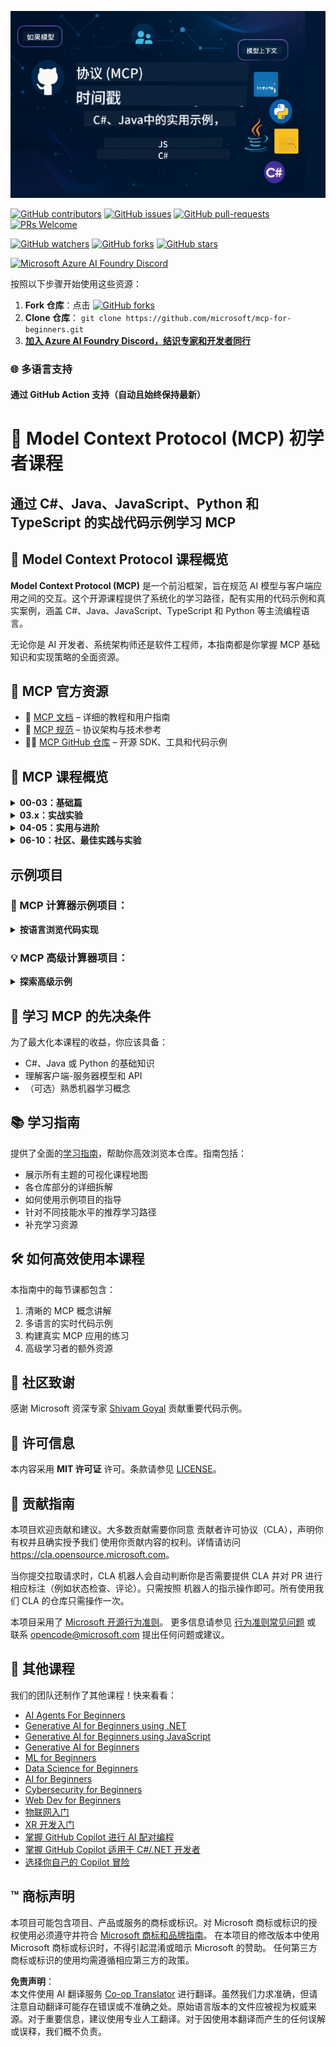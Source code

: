 <!--
CO_OP_TRANSLATOR_METADATA:
{
  "original_hash": "a94f85d76c34db9e2230c3d70787d320",
  "translation_date": "2025-06-27T14:46:25+00:00",
  "source_file": "README.md",
  "language_code": "zh"
}
-->
![MCP-for-beginners](../../translated_images/mcp-beginners.2ce2b317996369ff66c5b72e25eff9d4288ab2741fc70c0b4e523d1ae1e249fd.zh.png) 

[![GitHub contributors](https://img.shields.io/github/contributors/microsoft/mcp-for-beginners.svg)](https://GitHub.com/microsoft/mcp-for-beginners/graphs/contributors)
[![GitHub issues](https://img.shields.io/github/issues/microsoft/mcp-for-beginners.svg)](https://GitHub.com/microsoft/mcp-for-beginners/issues)
[![GitHub pull-requests](https://img.shields.io/github/issues-pr/microsoft/mcp-for-beginners.svg)](https://GitHub.com/microsoft/mcp-for-beginners/pulls)
[![PRs Welcome](https://img.shields.io/badge/PRs-welcome-brightgreen.svg?style=flat-square)](http://makeapullrequest.com)

[![GitHub watchers](https://img.shields.io/github/watchers/microsoft/mcp-for-beginners.svg?style=social&label=Watch)](https://GitHub.com/microsoft/mcp-for-beginners/watchers)
[![GitHub forks](https://img.shields.io/github/forks/microsoft/mcp-for-beginners.svg?style=social&label=Fork)](https://GitHub.com/microsoft/mcp-for-beginners/fork)
[![GitHub stars](https://img.shields.io/github/stars/microsoft/mcp-for-beginners?style=social&label=Star)](https://GitHub.com/microsoft/mcp-for-beginners/stargazers)


[![Microsoft Azure AI Foundry Discord](https://dcbadge.vercel.app/api/server/ByRwuEEgH4)](https://discord.com/invite/ByRwuEEgH4)


按照以下步骤开始使用这些资源：
1. **Fork 仓库**：点击 [![GitHub forks](https://img.shields.io/github/forks/microsoft/mcp-for-beginners.svg?style=social&label=Fork)](https://GitHub.com/microsoft/mcp-for-beginners/fork)
2. **Clone 仓库**：   `git clone https://github.com/microsoft/mcp-for-beginners.git`
3. [**加入 Azure AI Foundry Discord，结识专家和开发者同行**](https://discord.com/invite/ByRwuEEgH4)


### 🌐 多语言支持

#### 通过 GitHub Action 支持（自动且始终保持最新）

# 🚀 Model Context Protocol (MCP) 初学者课程

## **通过 C#、Java、JavaScript、Python 和 TypeScript 的实战代码示例学习 MCP**

## 🧠 Model Context Protocol 课程概览

**Model Context Protocol (MCP)** 是一个前沿框架，旨在规范 AI 模型与客户端应用之间的交互。这个开源课程提供了系统化的学习路径，配有实用的代码示例和真实案例，涵盖 C#、Java、JavaScript、TypeScript 和 Python 等主流编程语言。

无论你是 AI 开发者、系统架构师还是软件工程师，本指南都是你掌握 MCP 基础知识和实现策略的全面资源。

## 🔗 MCP 官方资源

- 📘 [MCP 文档](https://modelcontextprotocol.io/) – 详细的教程和用户指南  
- 📜 [MCP 规范](https://spec.modelcontextprotocol.io/) – 协议架构与技术参考  
- 🧑‍💻 [MCP GitHub 仓库](https://github.com/modelcontextprotocol) – 开源 SDK、工具和代码示例  

## 🧭 MCP 课程概览

<details>
  <summary><strong>00-03：基础篇</strong></summary>

- **00. MCP 介绍**  
  介绍 Model Context Protocol 及其在 AI 流水线中的重要性。[阅读更多](./00-Introduction/README.md)
- **01. 核心概念详解**  
  深入讲解 MCP 的核心概念。[阅读更多](./01-CoreConcepts/README.md)
- **02. MCP 安全性**  
  安全威胁与最佳实践。[阅读更多](./02-Security/README.md)
- **03. MCP 入门**  
  环境搭建、基础服务器/客户端及集成。[阅读更多](./03-GettingStarted/README.md)
</details>

<details>
  <summary><strong>03.x：实战实验</strong></summary>

- **3.1. 第一个服务器** – [指南](./03-GettingStarted/01-first-server/README.md)
- **3.2. 第一个客户端** – [指南](./03-GettingStarted/02-client/README.md)
- **3.3. 带 LLM 的客户端** – [指南](./03-GettingStarted/03-llm-client/README.md)
- **3.4. 使用 Visual Studio Code 连接服务器** – [指南](./03-GettingStarted/04-vscode/README.md)
- **3.5. 使用 SSE 创建服务器** – [指南](./03-GettingStarted/05-sse-server/README.md)
- **3.6. HTTP 流式传输** – [指南](./03-GettingStarted/06-http-streaming/README.md)
- **3.7. 使用 AI 工具包** – [指南](./03-GettingStarted/07-aitk/README.md)
- **3.8. 测试你的服务器** – [指南](./03-GettingStarted/08-testing/README.md)
- **3.9. 部署你的服务器** – [指南](./03-GettingStarted/09-deployment/README.md)
</details>

<details>
  <summary><strong>04-05：实用与进阶</strong></summary>

- **04. 实用实现**  
  SDK、调试、测试、可复用提示模板。[阅读更多](./04-PracticalImplementation/README.md)
- **05. MCP 进阶主题**  
  多模态 AI、扩展性、企业应用。[阅读更多](./05-AdvancedTopics/README.md)
- **5.1. MCP 与 Azure 集成** – [指南](./05-AdvancedTopics/mcp-integration/README.md)
- **5.2. 多模态** – [指南](./05-AdvancedTopics/mcp-multi-modality/README.md)
- **5.3. MCP OAuth2 演示** – [指南](./05-AdvancedTopics/mcp-oauth2-demo/README.md)
- **5.4. 根上下文** – [指南](./05-AdvancedTopics/mcp-root-contexts/README.md)
- **5.5. 路由** – [指南](./05-AdvancedTopics/mcp-routing/README.md)
- **5.6. 采样** – [指南](./05-AdvancedTopics/mcp-sampling/README.md)
- **5.7. 扩展性** – [指南](./05-AdvancedTopics/mcp-scaling/README.md)
- **5.8. 安全性** – [指南](./05-AdvancedTopics/mcp-security/README.md)
- **5.9. Web 搜索 MCP** – [指南](./05-AdvancedTopics/web-search-mcp/README.md)
- **5.10. 实时流式传输** – [指南](./05-AdvancedTopics/mcp-realtimestreaming/README.md)
- **5.11. 实时网络搜索** – [指南](./05-AdvancedTopics/mcp-realtimesearch/README.md)
- **5.12. Model Context Protocol 服务器的 Entra ID 认证** – [指南](./05-AdvancedTopics/mcp-security-entra/README.md)
</details>

<details>
  <summary><strong>06-10：社区、最佳实践与实验</strong></summary>
- **06. 社区贡献** – [指南](./06-CommunityContributions/README.md)
- **07. 早期采用的见解** – [指南](./07-LessonsFromEarlyAdoption/README.md)
- **08. MCP 最佳实践** – [指南](./08-BestPractices/README.md)
- **09. MCP 案例研究** – [指南](./09-CaseStudy/README.md)
- **10. 精简 AI 工作流：使用 AI Toolkit 构建 MCP 服务器** – [动手实验](./10-StreamliningAIWorkflowsBuildingAnMCPServerWithAIToolkit/README.md)
</details>

## 示例项目

### 🧮 MCP 计算器示例项目：
<details>
  <summary><strong>按语言浏览代码实现</strong></summary>

  - [C# MCP 服务器示例](./03-GettingStarted/samples/csharp/README.md)
  - [Java MCP 计算器](./03-GettingStarted/samples/java/calculator/README.md)
  - [JavaScript MCP 演示](./03-GettingStarted/samples/javascript/README.md)
  - [Python MCP 服务器](../../03-GettingStarted/samples/python/mcp_calculator_server.py)
  - [TypeScript MCP 示例](./03-GettingStarted/samples/typescript/README.md)

</details>

### 💡 MCP 高级计算器项目：
<details>
  <summary><strong>探索高级示例</strong></summary>

  - [高级 C# 示例](./04-PracticalImplementation/samples/csharp/README.md)
  - [Java 容器应用示例](./04-PracticalImplementation/samples/java/containerapp/README.md)
  - [JavaScript 高级示例](./04-PracticalImplementation/samples/javascript/README.md)
  - [Python 复杂实现](../../04-PracticalImplementation/samples/python/mcp_sample.py)
  - [TypeScript 容器示例](./04-PracticalImplementation/samples/typescript/README.md)

</details>

## 🎯 学习 MCP 的先决条件

为了最大化本课程的收益，你应该具备：

- C#、Java 或 Python 的基础知识
- 理解客户端-服务器模型和 API
- （可选）熟悉机器学习概念

## 📚 学习指南

提供了全面的[学习指南](./study_guide.md)，帮助你高效浏览本仓库。指南包括：

- 展示所有主题的可视化课程地图
- 各仓库部分的详细拆解
- 如何使用示例项目的指导
- 针对不同技能水平的推荐学习路径
- 补充学习资源

## 🛠️ 如何高效使用本课程

本指南中的每节课都包含：

1. 清晰的 MCP 概念讲解  
2. 多语言的实时代码示例  
3. 构建真实 MCP 应用的练习  
4. 高级学习者的额外资源

## 🌟 社区致谢

感谢 Microsoft 资深专家 [Shivam Goyal](https://www.linkedin.com/in/shivam2003/) 贡献重要代码示例。

## 📜 许可信息

本内容采用 **MIT 许可证** 许可。条款请参见 [LICENSE](../../LICENSE)。

## 🤝 贡献指南

本项目欢迎贡献和建议。大多数贡献需要你同意
贡献者许可协议（CLA），声明你有权并且确实授予我们
使用你贡献内容的权利。详情请访问 <https://cla.opensource.microsoft.com>。

当你提交拉取请求时，CLA 机器人会自动判断你是否需要提供
CLA 并对 PR 进行相应标注（例如状态检查、评论）。只需按照
机器人的指示操作即可。所有使用我们 CLA 的仓库只需操作一次。

本项目采用了 [Microsoft 开源行为准则](https://opensource.microsoft.com/codeofconduct/)。
更多信息请参见 [行为准则常见问题](https://opensource.microsoft.com/codeofconduct/faq/) 或
联系 [opencode@microsoft.com](mailto:opencode@microsoft.com) 提出任何问题或建议。

## 🎒 其他课程
我们的团队还制作了其他课程！快来看看：

- [AI Agents For Beginners](https://github.com/microsoft/ai-agents-for-beginners?WT.mc_id=academic-105485-koreyst)
- [Generative AI for Beginners using .NET](https://github.com/microsoft/Generative-AI-for-beginners-dotnet?WT.mc_id=academic-105485-koreyst)
- [Generative AI for Beginners using JavaScript](https://github.com/microsoft/generative-ai-with-javascript?WT.mc_id=academic-105485-koreyst)
- [Generative AI for Beginners](https://github.com/microsoft/generative-ai-for-beginners?WT.mc_id=academic-105485-koreyst)
- [ML for Beginners](https://aka.ms/ml-beginners?WT.mc_id=academic-105485-koreyst)
- [Data Science for Beginners](https://aka.ms/datascience-beginners?WT.mc_id=academic-105485-koreyst)
- [AI for Beginners](https://aka.ms/ai-beginners?WT.mc_id=academic-105485-koreyst)
- [Cybersecurity for Beginners](https://github.com/microsoft/Security-101??WT.mc_id=academic-96948-sayoung)
- [Web Dev for Beginners](https://aka.ms/webdev-beginners?WT.mc_id=academic-105485-koreyst)
- [物联网入门](https://aka.ms/iot-beginners?WT.mc_id=academic-105485-koreyst)
- [XR 开发入门](https://github.com/microsoft/xr-development-for-beginners?WT.mc_id=academic-105485-koreyst)
- [掌握 GitHub Copilot 进行 AI 配对编程](https://aka.ms/GitHubCopilotAI?WT.mc_id=academic-105485-koreyst)
- [掌握 GitHub Copilot 适用于 C#/.NET 开发者](https://github.com/microsoft/mastering-github-copilot-for-dotnet-csharp-developers?WT.mc_id=academic-105485-koreyst)
- [选择你自己的 Copilot 冒险](https://github.com/microsoft/CopilotAdventures?WT.mc_id=academic-105485-koreyst)


## ™️ 商标声明

本项目可能包含项目、产品或服务的商标或标识。对 Microsoft 商标或标识的授权使用必须遵守并符合
[Microsoft 商标和品牌指南](https://www.microsoft.com/legal/intellectualproperty/trademarks/usage/general)。
在本项目的修改版本中使用 Microsoft 商标或标识时，不得引起混淆或暗示 Microsoft 的赞助。
任何第三方商标或标识的使用均需遵循相应第三方的政策。

**免责声明**：  
本文件使用 AI 翻译服务 [Co-op Translator](https://github.com/Azure/co-op-translator) 进行翻译。虽然我们力求准确，但请注意自动翻译可能存在错误或不准确之处。原始语言版本的文件应被视为权威来源。对于重要信息，建议使用专业人工翻译。对于因使用本翻译而产生的任何误解或误释，我们概不负责。